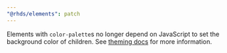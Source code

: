 ```yaml
---
"@rhds/elements": patch
---
```

Elements with `color-palette`s no longer depend on JavaScript to set the background
color of children. See [theming docs](https://ux.redhat.com/theming) for more information.

